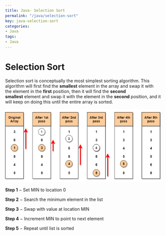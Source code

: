 ```yaml
---
title: Java- Selection Sort
permalink: "/java/selection-sort"
key: java-selection-sort
categories:
- Java
tags:
- Java
---
```


Selection Sort
==================

Selection sort is conceptually the most simplest sorting algorithm. This
algorithm will first find the **smallest** element in the array and swap it with
the element in the **first** position, then it will find the **second
smallest** element and swap it with the element in the **second** position, and
it will keep on doing this until the entire array is sorted.

![Selection Sort algo implementation](media/8152dcd3966d17dd5c9e0df5feeae44a.png)

**Step 1** − Set MIN to location 0

**Step 2** − Search the minimum element in the list

**Step 3** − Swap with value at location MIN

**Step 4** − Increment MIN to point to next element

**Step 5** − Repeat until list is sorted
